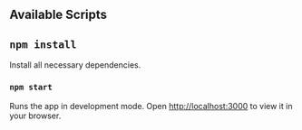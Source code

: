 ## Available Scripts

## `npm install`
Install all necessary dependencies.
 

### `npm start`
Runs the app in development mode.
Open [http://localhost:3000](http://localhost:3000) to view it in your browser.


